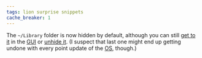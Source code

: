 ```yaml
---
tags: lion surprise snippets
cache_breaker: 1
---
```


The `~/Library` folder is now hidden by default, although you can still [get to it](http://hints.macworld.com/article.php?story=20110720140120641) in the [GUI](/wiki/GUI) or [unhide it](http://hints.macworld.com/article.php?story=20110704093233123). (I suspect that last one might end up getting undone with every point update of the [OS](/wiki/OS), though.)
